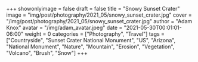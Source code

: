 +++
showonlyimage = false
draft = false
title = "Snowy Sunset Crater"
image = "img/post/photography/2021_05/snowy_sunset_crater.jpg"
cover = "/img/post/photography/2021_05/snowy_sunset_crater.jpg"
author = "Adam Knox"
avatar = "/img/adam_avatar.jpeg"
date = "2021-05-30T00:01:01-06:00"
weight = 0
categories = ["Photography", "Travel"]
tags = ["Countryside", "Sunset Crater National Monument", "US", "Arizona", "National Monument", "Nature", "Mountain", "Erosion", "Vegetation", "Volcano", "Brush", "Snow"]
+++
<!--more-->